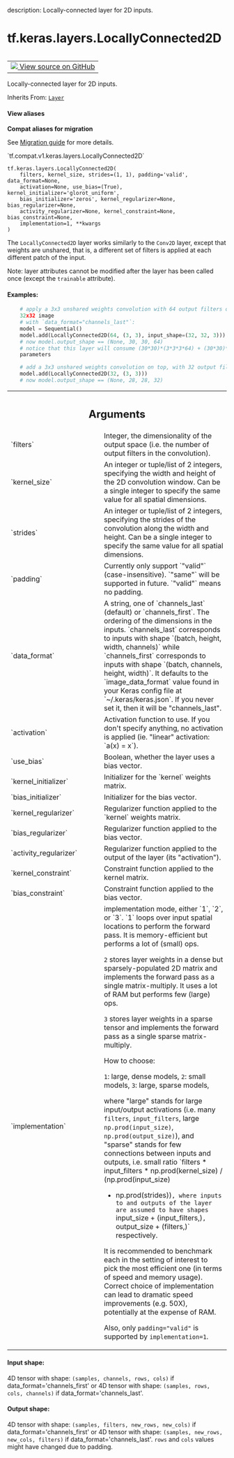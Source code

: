 description: Locally-connected layer for 2D inputs.

<div itemscope itemtype="http://developers.google.com/ReferenceObject">
<meta itemprop="name" content="tf.keras.layers.LocallyConnected2D" />
<meta itemprop="path" content="Stable" />
<meta itemprop="property" content="__init__"/>
<meta itemprop="property" content="__new__"/>
</div>

# tf.keras.layers.LocallyConnected2D

<!-- Insert buttons and diff -->

<table class="tfo-notebook-buttons tfo-api nocontent" align="left">
<td>
  <a target="_blank" href="https://github.com/tensorflow/tensorflow/blob/r2.4/tensorflow/python/keras/layers/local.py#L342-L666">
    <img src="https://www.tensorflow.org/images/GitHub-Mark-32px.png" />
    View source on GitHub
  </a>
</td>
</table>



Locally-connected layer for 2D inputs.

Inherits From: [`Layer`](../../../tf/keras/layers/Layer.md)

<section class="expandable">
  <h4 class="showalways">View aliases</h4>
  <p>
<b>Compat aliases for migration</b>
<p>See
<a href="https://www.tensorflow.org/guide/migrate">Migration guide</a> for
more details.</p>
<p>`tf.compat.v1.keras.layers.LocallyConnected2D`</p>
</p>
</section>

<pre class="devsite-click-to-copy prettyprint lang-py tfo-signature-link">
<code>tf.keras.layers.LocallyConnected2D(
    filters, kernel_size, strides=(1, 1), padding='valid', data_format=None,
    activation=None, use_bias=(True), kernel_initializer='glorot_uniform',
    bias_initializer='zeros', kernel_regularizer=None, bias_regularizer=None,
    activity_regularizer=None, kernel_constraint=None, bias_constraint=None,
    implementation=1, **kwargs
)
</code></pre>



<!-- Placeholder for "Used in" -->

The `LocallyConnected2D` layer works similarly
to the `Conv2D` layer, except that weights are unshared,
that is, a different set of filters is applied at each
different patch of the input.

Note: layer attributes cannot be modified after the layer has been called
once (except the `trainable` attribute).

#### Examples:


```python
    # apply a 3x3 unshared weights convolution with 64 output filters on a
    32x32 image
    # with `data_format="channels_last"`:
    model = Sequential()
    model.add(LocallyConnected2D(64, (3, 3), input_shape=(32, 32, 3)))
    # now model.output_shape == (None, 30, 30, 64)
    # notice that this layer will consume (30*30)*(3*3*3*64) + (30*30)*64
    parameters

    # add a 3x3 unshared weights convolution on top, with 32 output filters:
    model.add(LocallyConnected2D(32, (3, 3)))
    # now model.output_shape == (None, 28, 28, 32)
```

<!-- Tabular view -->
 <table class="responsive fixed orange">
<colgroup><col width="214px"><col></colgroup>
<tr><th colspan="2"><h2 class="add-link">Arguments</h2></th></tr>

<tr>
<td>
`filters`
</td>
<td>
Integer, the dimensionality of the output space
(i.e. the number of output filters in the convolution).
</td>
</tr><tr>
<td>
`kernel_size`
</td>
<td>
An integer or tuple/list of 2 integers, specifying the
width and height of the 2D convolution window.
Can be a single integer to specify the same value for
all spatial dimensions.
</td>
</tr><tr>
<td>
`strides`
</td>
<td>
An integer or tuple/list of 2 integers,
specifying the strides of the convolution along the width and height.
Can be a single integer to specify the same value for
all spatial dimensions.
</td>
</tr><tr>
<td>
`padding`
</td>
<td>
Currently only support `"valid"` (case-insensitive).
`"same"` will be supported in future.
`"valid"` means no padding.
</td>
</tr><tr>
<td>
`data_format`
</td>
<td>
A string,
one of `channels_last` (default) or `channels_first`.
The ordering of the dimensions in the inputs.
`channels_last` corresponds to inputs with shape
`(batch, height, width, channels)` while `channels_first`
corresponds to inputs with shape
`(batch, channels, height, width)`.
It defaults to the `image_data_format` value found in your
Keras config file at `~/.keras/keras.json`.
If you never set it, then it will be "channels_last".
</td>
</tr><tr>
<td>
`activation`
</td>
<td>
Activation function to use.
If you don't specify anything, no activation is applied
(ie. "linear" activation: `a(x) = x`).
</td>
</tr><tr>
<td>
`use_bias`
</td>
<td>
Boolean, whether the layer uses a bias vector.
</td>
</tr><tr>
<td>
`kernel_initializer`
</td>
<td>
Initializer for the `kernel` weights matrix.
</td>
</tr><tr>
<td>
`bias_initializer`
</td>
<td>
Initializer for the bias vector.
</td>
</tr><tr>
<td>
`kernel_regularizer`
</td>
<td>
Regularizer function applied to
the `kernel` weights matrix.
</td>
</tr><tr>
<td>
`bias_regularizer`
</td>
<td>
Regularizer function applied to the bias vector.
</td>
</tr><tr>
<td>
`activity_regularizer`
</td>
<td>
Regularizer function applied to
the output of the layer (its "activation").
</td>
</tr><tr>
<td>
`kernel_constraint`
</td>
<td>
Constraint function applied to the kernel matrix.
</td>
</tr><tr>
<td>
`bias_constraint`
</td>
<td>
Constraint function applied to the bias vector.
</td>
</tr><tr>
<td>
`implementation`
</td>
<td>
implementation mode, either `1`, `2`, or `3`.
`1` loops over input spatial locations to perform the forward pass.
It is memory-efficient but performs a lot of (small) ops.

`2` stores layer weights in a dense but sparsely-populated 2D matrix
and implements the forward pass as a single matrix-multiply. It uses
a lot of RAM but performs few (large) ops.

`3` stores layer weights in a sparse tensor and implements the forward
pass as a single sparse matrix-multiply.

How to choose:

`1`: large, dense models,
`2`: small models,
`3`: large, sparse models,

where "large" stands for large input/output activations
(i.e. many `filters`, `input_filters`, large `np.prod(input_size)`,
`np.prod(output_size)`), and "sparse" stands for few connections
between inputs and outputs, i.e. small ratio
`filters * input_filters * np.prod(kernel_size) / (np.prod(input_size)
* np.prod(strides))`, where inputs to and outputs of the layer are
assumed to have shapes `input_size + (input_filters,)`,
`output_size + (filters,)` respectively.

It is recommended to benchmark each in the setting of interest to pick
the most efficient one (in terms of speed and memory usage). Correct
choice of implementation can lead to dramatic speed improvements (e.g.
50X), potentially at the expense of RAM.

Also, only `padding="valid"` is supported by `implementation=1`.
</td>
</tr>
</table>



#### Input shape:

4D tensor with shape:
`(samples, channels, rows, cols)` if data_format='channels_first'
or 4D tensor with shape:
`(samples, rows, cols, channels)` if data_format='channels_last'.



#### Output shape:

4D tensor with shape:
`(samples, filters, new_rows, new_cols)` if data_format='channels_first'
or 4D tensor with shape:
`(samples, new_rows, new_cols, filters)` if data_format='channels_last'.
`rows` and `cols` values might have changed due to padding.


